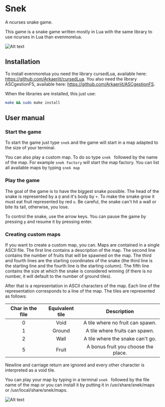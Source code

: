 ﻿# Snek
A ncurses snake game.

This game is a snake game written mostly in Lua with the same library to use ncurses in Lua than evenmorelua.

![Alt text](https://i.imgur.com/Dj0UZdp.png "A default map")

## Installation
To install evenmorelua you need the library cursedLua, available here: https://github.com/Arkaeriit/cursedLua.
You also need the library ASCgestionFS, available here: https://github.com/Arkaeriit/ASCgestionFS.

When the libraries are installed, this just use: 
```bash
make && sudo make install
```

## User manual

### Start the game
To start the game just type `snek` and the game will start in a map adapted to the size of your terminal.

You can also play a custom map. To do so type `snek ` followed by the name of the map. For example `snek Factory` will start the map factory. You can list all available maps by typing `snek map`

### Play the game
The goal of the game is to have the biggest snake possible. The head of the snake is represented by a `@` and it's body by `+`. To make the smake grow it must eat fruit represented by red `o`. Be careful, the snake can't hit a wall or bite its tail, otherwise, you lose.

To control the snake, use the arrow keys. You can pause the game by pressing `p` and resume it by pressing enter.

### Creating custom maps
If you want to create a custom map, you can. Maps are contained in a single ASCII file. The first line contains a description of the map. The second line contains the number of fruits that will be spawned on the map. The third and fourth lines are the starting coordinates of the snake (the third line is the starting line and the fourth line is the starting column). The fifth line contains the size at which the snake is considered winning (if there is no number, it will default to the number of ground tiles).

After that is a representation in ASCII characters of the map. Each line of the representation corresponds to a line of the map. The tiles are represented as follows:

| Char in the file | Equivalent tile | Description                         |
|:----------------:|:---------------:|:-----------------------------------:|
| 0                | Void            | A tile where no fruit can spawn.    |
| 1                | Ground          | A tile where fruits can spawn.      |
| 2                | Wall            | A tile where the snake can't go.    |
| 5                | Fruit           | A bonus fruit you choose the place. |

Newline and carriage return are ignored and every other character is interpreted as a void tile.

You can play your map by typing in a terminal `snek ` followed by the file name of the map or you can install it by putting it in /usr/share/snek/maps or /usr/local/share/snek/maps.

![Alt text](https://i.imgur.com/VxuUnyX.png "Example with a picture")

